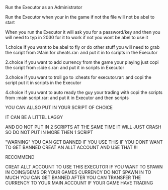 Run the Executor as an Administrator

Run the Executor when your in the game if not the file will not be abel to start

When you run the Executor it will ask you for a password/key and then you will need to typ in 2030 for it to work if not you wont be abel to use it


1.choice  If you want to be abel to fly or do other stuff you will need to grab the script from :Main.for cheats.rar: and put it in to scripts in the Executor

2.choice  if you want to add currency from the game your playing just copi the script from :side s.rar: and put it in scripts in Executor

3.choice  if you want to troll go to :cheats for executor.rar: and copi the script put it in scripts in the Executor

4.choice  if you want to auto ready the guy your trading with copi the scripts from :main script.rar: and put it in Executor and then scripts 

YOU CAN ALLSO PUT IN YOUR SCRIPT OF CHOICE

IT CAN BE A LITTEL LAGGY   

AND DO NOT PUT IN 2 SCRIPTS AT THE SAME TIME IT WILL JUST CRASH SO DO NOT PUT IN MORE THEN 1 SCRIPT 

   "WARNING" YOU CAN GET BANNED IF YOU USE THIS IF YOU DONT WANT TO GET BANNED CREAT AN ALLT ACCOUNT AND USE THAT !!!


   RECOMMEND  

   CREAT ALLT ACCOUNT TO USE THIS EXECUTOR IF YOU WANT TO SPAWN IN COINS/GEMS OR YOUR GAMES CURRENCY DO NOT SPAWN IN TO MUCH YOU CAN GET BANNED 
  AFTER YOU CAN TRANSFER THE CURRENCY TO YOUR MAIN ACCOUNT IF YOUR GAME HAVE TRADING 






   


